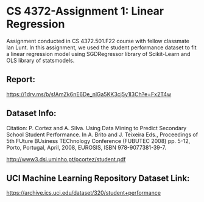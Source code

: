 # CS 4372-Assignment 1: Linear Regression
Assignment conducted in CS 4372.501.F22 course with fellow classmate Ian Lunt. In this assignment, we used the student performance dataset to fit a linear regression model using SGDRegressor library of Scikit-Learn and OLS library of statsmodels.  

## Report:  
https://1drv.ms/b/s!AmZk6nE6De_nlGa5KK3cj5y1l3Ch?e=Fx2T4w
  

## Dataset Info:

Citation:
P. Cortez and A. Silva. Using Data Mining to Predict Secondary School Student Performance. In A. Brito and J. Teixeira Eds., Proceedings of 5th FUture BUsiness TEChnology Conference (FUBUTEC 2008) pp. 5-12, Porto, Portugal, April, 2008, EUROSIS, ISBN 978-9077381-39-7.

http://www3.dsi.uminho.pt/pcortez/student.pdf

## UCI Machine Learning Repository Dataset Link:
https://archive.ics.uci.edu/dataset/320/student+performance
